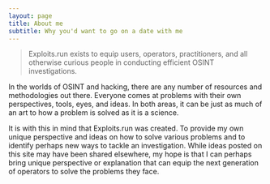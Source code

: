 ```yaml
---
layout: page
title: About me
subtitle: Why you'd want to go on a date with me
---
```


<blockquote>Exploits.run exists to equip users, operators, practitioners, and all otherwise curious people in conducting efficient OSINT investigations.</blockquote>

In the worlds of OSINT and hacking, there are any number of resources and methodologies out there. Everyone comes at problems with their own perspectives, tools, eyes, and ideas. In both areas, it can be just as much of an art to how a problem is solved as it is a science.

It is with this in mind that Exploits.run was created. To provide my own unique perspective and ideas on how to solve various problems and to identify perhaps new ways to tackle an investigation. While ideas posted on this site may have been shared elsewhere, my hope is that I can perhaps bring unique perspective or explanation that can equip the next generation of operators to solve the problems they face.
